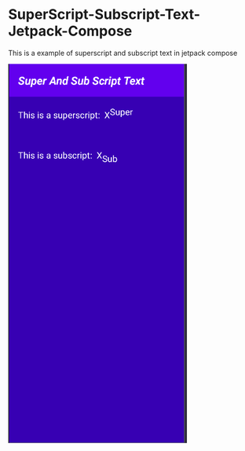 # SuperScript-Subscript-Text-Jetpack-Compose
This is a example of superscript and subscript text in jetpack compose


![Image](https://github.com/Murodhonov/SuperScript-Subscript-Text-Jetpack-Compose/blob/master/app/src/main/res/drawable/image.bmp?raw=true)
